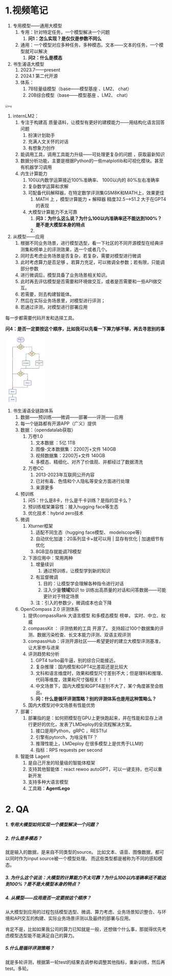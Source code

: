 # 1.视频笔记

1. 专用模型——通用大模型
   1. 专用：针对特定任务，一个模型解决一个问题
      1. **问1：怎么实现？是仅仅是参数不同么**
   2. 通用：一个模型对应多种任务，多种模态。文本——文本的任务，一个模型就可以解决
      1. **问2：什么是模态**
2. 书生浦语大模型
   1. 2023.7——present
   2. 2024.1   第二代开源
   3. 体系：
      1. 7B轻量级模型（base——模型基座 、LM2、  chat）
      2. 20B综合模型（base——模型基座 、LM2、  chat）

<img src="" alt="img" style="zoom:50%;" />

1. internLM2：
   1. 专注于构建高 质量语料，让模型有更好的建模能力——用结构化语言回答问题
      1. 扮演计划助手
      2. 充满人文关怀的对话
      3. 有想象力创作
   2. 能调用工具，调用工具能力升级——可处理更复杂的问题 ，获取最新知识
   3. 数据分析功能，主要是根据Python的一些matplotlib和可视化模块。甚至有机器学习调用
   4. 内生计算能力
      1. 100以内数学运算接近100%准确率、 1000以内的 80%左右准确率
      2. 复杂数学运算和求解
      3. 可配备代码解释器，在特定数学评测集GSM8K和MATH上，效果更佳
         1. MATH 上 ，模型计算能力 + 解释器   精度32.5——>51.2  大于在GPT4的表现  
      4. 大模型计算能力不太可靠
         1. **问3：为什么这么说？为什么100以内准确率还不能达到100%？是不是大模型本身的特点**
         2. 
2. 从模型——应用
   1. 根据不同业务场景，进行模型选型，看一下社区的不同开源模型在经典评测集和榜单上的评测效果，选一个或者几个。
   2. 同时去考虑业务场景是否复杂，若复杂，需要对模型进行微调
   3. 此时考虑算力是否足够 。若算力充足，可以微调全参数；若有限，只能调部分参数
   4. 进行微调后，模型具备了业务场景相关知识。
   5. 此时再去评估模型是否需要和环境做交互，或者是否需要和一些API做交互。
   6. 若需要，则去构建智能体。
   7. 然后在实际业务场景里，对模型进行评测；
   8. 若通过评测，对模型进行部署应用

每一步都需要代码开发和选择工具。

**问4：是否一定要按这个顺序，比如我可以先看一下算力够不够，再去寻思别的事**

<img src="https://github.com/bubblefu/InternLM_Camp_md/blob/main/images/image-20240606151531237.png" alt="image-20240606151531237" style="zoom:20%;" />

1. 书生浦语全链路体系
   1. 数据——预训练——微调——部署——评测——应用
   2. 每一个链路都有开源APP（广义）提供
   3. 数据：（opendatalab获取）
      1. 万卷1.0
         1. 文本数据 ：5亿    1TB
         2. 图像-文本数据集：2200万+文件   140GB
         3. 视频数据集：2200万+文件    140GB
         4. 多模态、精细化、对齐了价值观、并都经过了数据清洗
      2. 万卷CC
         1. 2013-2023年互联网公开内容
         2. 已对有毒、色情和个人隐私等安全方面进行处理
         3. 来源更多
   4. 预训练
      1. 问5：什么是8卡，什么是千卡训练？是指的显卡么？
      2. 预训练框架兼容性：接入hugging face等生态
      3. 优化技术：hybrid zero技术
   5. 微调
      1. Xturner框架
         1. 适配不同生态（hugging face模型、 modelscope等）
         2. 自动优化加速：20系列显卡+就可以用   |   显存有优化   | 加速细节有优化  
         3. 8GB显存就能调7B模型
      2. 下游应用中：常用两种
         1. 增量续训
            1. 通过预训练，让模型学到新的知识
         2. 有监督微调
            1. 目的：让模型学会理解各种指令进行对话
            2. 注入少量**领域**知识  to  训练出高质量的对话和问答数据——可能更针对于特定场景
         3. 注：引入的参数少，微调成本也会下降
   6. OpenCompass 2.0   评测体系
      1. 提供compassRank 大语言模型 和多模态模型 榜单，  实时、中立、权威
      2. compassKit ：  评测依赖的工具  开源了。   支持超过100个数据集的评测、数据污染检查、长文本能力评测、双语主观评测
      3. compassHub：评测开源社区——希望更好的建立大模型评测基准，让大家参与进来
      4. 评测趋势和分析
         1. GPT4 turbo最牛逼，别的综合只能接近。
         2. 复杂推理：国内模型和GPT4比差距还是比较大 
         3. 文科和语言维度时，效果和模型尺寸差别不大；但是理科和推理、代码等维度，效果和尺寸强相关！！！
         4. 中文场景下，国内大模型和GPT4差别不大了，某个角度甚至会胜出。
         5. **问：什么是循环评测策略？别的评测体系也是用这种策略么？**
      5. 国内大模型对中文场景有性能优势
   7. 部署：
      1. 部署指的是：如何把模型在GPU上更快跑起来，并在性能和显存上进行更好的优化，发表了LMDeploy的全流程解决方案。
         1. 接口是用Python，gRPC  ，RESTful
         2. 引擎有pytorch，为啥没有TF？
         3. 推理性能上，LMDeploy 在很多模型上是优秀于LLM的
         4. 指标：RPS  requests per second
   8. 智能体   Lagent
      1. 是自己开发的轻量级的智能体框架 
      2. 支持其他智能体：react  rewoo autoGPT，可以一键支持，也可以重新开发
      3. 支持多种大语言模型
      4. 工具箱：**AgentLego** 

# 2. QA

##### 1. 专用大模型如何实现一个模型解决一个问题？







##### 2. 什么是多模态？

就是输入的数据，是来自不同类型的source。  比如文本、语音、图像数据，都可以同时作为input source被一个模型处理。     而这些类型都是被称为不同的感知模态。

##### 3. **为什么这个说法：大模型的计算能力不太可靠？为什么100以内准确率还不能达到100%？是不是大模型本身的特点？**





##### 4. 从模型——应用是否一定要按这个顺序？

从大模型到应用的过程包括模型选型、微调、算力考虑、业务场景知识整合、与环境和API交互的构建、实际业务场景评测以及最终的部署与应用。

肯定不是，比如如果我公司的算力已知就是一般，还想做个什么事，那就得优先考虑模型选型能不能满足自己的算力。

##### 5.**什么是循环评测策略？**

就是多轮评测，根据第一轮test的结果去调参和调整其他指标，重新训练，然后再test。多轮。

